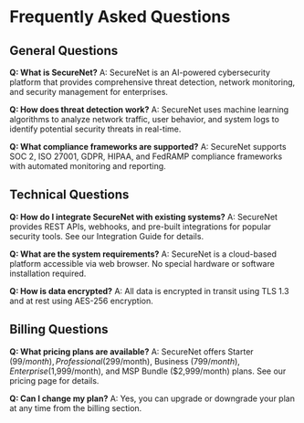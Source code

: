 # Frequently Asked Questions

## General Questions

**Q: What is SecureNet?**
A: SecureNet is an AI-powered cybersecurity platform that provides comprehensive threat detection, network monitoring, and security management for enterprises.

**Q: How does threat detection work?**
A: SecureNet uses machine learning algorithms to analyze network traffic, user behavior, and system logs to identify potential security threats in real-time.

**Q: What compliance frameworks are supported?**
A: SecureNet supports SOC 2, ISO 27001, GDPR, HIPAA, and FedRAMP compliance frameworks with automated monitoring and reporting.

## Technical Questions

**Q: How do I integrate SecureNet with existing systems?**
A: SecureNet provides REST APIs, webhooks, and pre-built integrations for popular security tools. See our Integration Guide for details.

**Q: What are the system requirements?**
A: SecureNet is a cloud-based platform accessible via web browser. No special hardware or software installation required.

**Q: How is data encrypted?**
A: All data is encrypted in transit using TLS 1.3 and at rest using AES-256 encryption.

## Billing Questions

**Q: What pricing plans are available?**
A: SecureNet offers Starter ($99/month), Professional ($299/month), Business ($799/month), Enterprise ($1,999/month), and MSP Bundle ($2,999/month) plans. See our pricing page for details.

**Q: Can I change my plan?**
A: Yes, you can upgrade or downgrade your plan at any time from the billing section.
